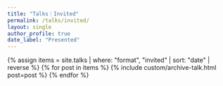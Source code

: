 ```yaml
---
title: "Talks｜Invited"
permalink: /talks/invited/
layout: single
author_profile: true
date_label: "Presented"
---
```

<div class="entries-list">
{% assign items = site.talks | where: "format", "invited" | sort: "date" | reverse %}
{% for post in items %}
  {% include custom/archive-talk.html post=post %}
{% endfor %}
</div>
